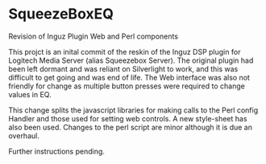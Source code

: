 # SqueezeBoxEQ
Revision of Inguz Plugin Web and Perl components

This projct is an inital commit of the reskin of the Inguz DSP plugin for Logitech Media Server (alias Squeezebox Server).
The original plugin had been left dormant and was reliant on Silverlight to work, and this was difficult to get going and was end of life.
The Web interface was also not friendly for change as multiple button presses were required to change values in EQ.

This change splits the javascript libraries for making calls to the Perl config Handler and those used for setting web controls. A new style-sheet has also been used.
Changes to the perl script are minor although it is due an overhaul.

Further instructions pending.


